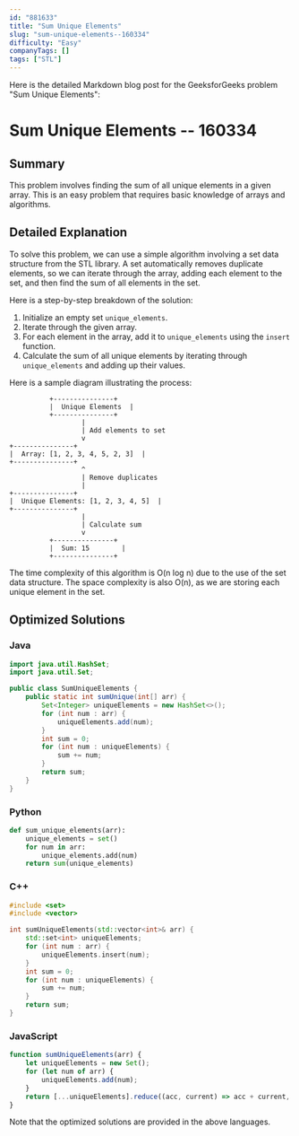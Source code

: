 ```yaml
---
id: "881633"
title: "Sum Unique Elements"
slug: "sum-unique-elements--160334"
difficulty: "Easy"
companyTags: []
tags: ["STL"]
---
```


Here is the detailed Markdown blog post for the GeeksforGeeks problem "Sum Unique Elements":

# Sum Unique Elements -- 160334

## Summary
This problem involves finding the sum of all unique elements in a given array. This is an easy problem that requires basic knowledge of arrays and algorithms.

## Detailed Explanation
To solve this problem, we can use a simple algorithm involving a set data structure from the STL library. A set automatically removes duplicate elements, so we can iterate through the array, adding each element to the set, and then find the sum of all elements in the set.

Here is a step-by-step breakdown of the solution:

1. Initialize an empty set `unique_elements`.
2. Iterate through the given array.
3. For each element in the array, add it to `unique_elements` using the `insert` function.
4. Calculate the sum of all unique elements by iterating through `unique_elements` and adding up their values.

Here is a sample diagram illustrating the process:

```
          +---------------+
          |  Unique Elements  |
          +---------------+
                  |
                  | Add elements to set
                  v
+---------------+
|  Array: [1, 2, 3, 4, 5, 2, 3]  |
+---------------+
                  ^
                  | Remove duplicates
                  |
+---------------+
|  Unique Elements: [1, 2, 3, 4, 5]  |
+---------------+
                  |
                  | Calculate sum
                  v
          +---------------+
          |  Sum: 15        |
          +---------------+
```

The time complexity of this algorithm is O(n log n) due to the use of the set data structure. The space complexity is also O(n), as we are storing each unique element in the set.

## Optimized Solutions

### Java
```java
import java.util.HashSet;
import java.util.Set;

public class SumUniqueElements {
    public static int sumUnique(int[] arr) {
        Set<Integer> uniqueElements = new HashSet<>();
        for (int num : arr) {
            uniqueElements.add(num);
        }
        int sum = 0;
        for (int num : uniqueElements) {
            sum += num;
        }
        return sum;
    }
}
```

### Python
```python
def sum_unique_elements(arr):
    unique_elements = set()
    for num in arr:
        unique_elements.add(num)
    return sum(unique_elements)
```

### C++
```cpp
#include <set>
#include <vector>

int sumUniqueElements(std::vector<int>& arr) {
    std::set<int> uniqueElements;
    for (int num : arr) {
        uniqueElements.insert(num);
    }
    int sum = 0;
    for (int num : uniqueElements) {
        sum += num;
    }
    return sum;
}
```

### JavaScript
```javascript
function sumUniqueElements(arr) {
    let uniqueElements = new Set();
    for (let num of arr) {
        uniqueElements.add(num);
    }
    return [...uniqueElements].reduce((acc, current) => acc + current, 0);
}
```

Note that the optimized solutions are provided in the above languages.